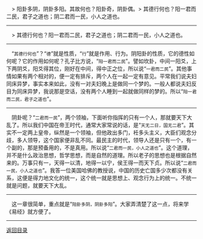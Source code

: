 &emsp;> 阳卦多阴，阴卦多阳。其故何也？阳卦奇，阴卦偶。> 其德行何也？阳一君而二民，君子之道也；阴二君而一民，小人之道也。
___
&emsp;> 其德行何也？阳一君而二民，君子之道也；阴二君而一民，小人之道也。
___
&emsp;“``其德行何也``”？“``德``”就是性质，“``行``”就是作用、行为。阴阳卦的性质，它的德性如何呢？它的作用如何呢？孔子比方说，“``阳一君而二民``”。譬如坎卦，中间一阳爻，上下两阴爻，阳爻得其位，刚好在中间，得中正之位，所以说“``一君而二民``”。其他事情如果有两个相对的，便一定有排斥，两个人在一起一定有意见。平常我们说夫妇同床异梦，事实本来如此，没有一对夫妇晚上是做同一个梦的。一般人都说夫妇反目为同床异梦，我说那是空话，没有两个人睡到一起就做同样的梦的。所以“``阳一君而二民，君子之道也``”。
___
&emsp;阴卦呢？“``二君而一民``”，两个领袖，下面听你指挥的只有一个人，那就要天下大乱了。所以我们中国在帝王时代，通常大家常说的话，是“``天无二日，国无二君``”。其实不一定两上皇帝，纵然是一个领袖，但他政出多门，衽多头主义，大臣们观念分歧，多人领导，这个国家便非乱不同。最民主的时代，领导人还是只有一个，有一个副的，那是预备用的，不是真用。所以说“``二君而一民，小人之道也``”。这个道理，并不是什么政治思想，哲学思想，而是自然的道理。所以老子的思想也是根据自然来的。万事只有一，天得一以清，地得一以宁，侯王得一而天下贞。所以说“``二君而一民，小人之道也``”。我答一位美国哈佛的教授说，中国的历史亡国多少次都没有关系，这便是得力地文化的统一，这个统一就是思想上、观念行为上的统一。不统一就是问题，就要天下大乱。
___
&emsp;这一章很简单，重点就是“``阳卦多阴，阴卦多阳``”。大家弄清楚了这一点，将来学《易经》就方便了。
___
[返回目录](../../master/README.md#目录)
